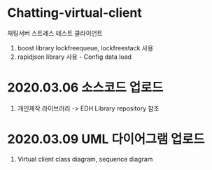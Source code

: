 # Chatting-virtual-client
채팅서버 스트레스 테스트 클라이언트

1. boost library lockfreequeue, lockfreestack 사용
2. rapidjson library 사용 - Config data load

# 2020.03.06 소스코드 업로드
1. 개인제작 라이브러리 -> EDH Library repository 참조

# 2020.03.09 UML 다이어그램 업로드
1. Virtual client class diagram, sequence diagram 
